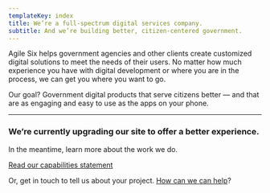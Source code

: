 ```yaml
---
templateKey: index
title: We’re a full-spectrum digital services company.
subtitle: And we’re building better, citizen-centered government.
---
```


Agile Six helps government agencies and other clients create customized digital solutions to meet the needs of their users. No matter how much experience you have with digital development or where you are in the process, we can get you where you want to go.

Our goal? Government digital products that serve citizens better — and that are as engaging and easy to use as the apps on your phone.

--------

### We’re currently upgrading our site to offer a better experience.

In the meantime, learn more about the work we do.

<a href="/docs/agile-six-capabilities.pdf" download class="btn-link">Read our capabilities statement</a>

Or, get in touch to tell us about your project. [How can we can help](<mailto: contact@agile6.com>)?

